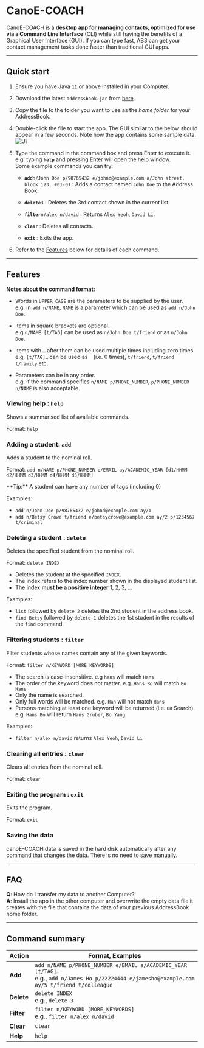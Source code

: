 # CanoE-COACH

CanoE-COACH is a **desktop app for managing contacts, optimized for use via a Command Line Interface** (CLI) while still having the benefits of a Graphical User Interface (GUI). If you can type fast, AB3 can get your contact management tasks done faster than traditional GUI apps.

--------------------------------------------------------------------------------------------------------------------

## Quick start

1. Ensure you have Java `11` or above installed in your Computer.

1. Download the latest `addressbook.jar` from [here](https://github.com/se-edu/addressbook-level3/releases).

1. Copy the file to the folder you want to use as the _home folder_ for your AddressBook.

1. Double-click the file to start the app. The GUI similar to the below should appear in a few seconds. Note how the app contains some sample data.<br>
   ![Ui](images/Ui.png)

1. Type the command in the command box and press Enter to execute it. e.g. typing **`help`** and pressing Enter will open the help window.<br>
   Some example commands you can try:

   * **`add`**`n/John Doe p/98765432 e/johnd@example.com a/John street, block 123, #01-01` : Adds a contact named `John Doe` to the Address Book.

   * **`delete`**`3` : Deletes the 3rd contact shown in the current list.
   
   * **`filter`**`n/alex n/david` : Returns `Alex Yeoh`, `David Li`.

   * **`clear`** : Deletes all contacts.

   * **`exit`** : Exits the app.

1. Refer to the [Features](#features) below for details of each command.

--------------------------------------------------------------------------------------------------------------------

## Features

<div markdown="block" class="alert alert-info">

**Notes about the command format:**<br>

* Words in `UPPER_CASE` are the parameters to be supplied by the user.<br>
  e.g. in `add n/NAME`, `NAME` is a parameter which can be used as `add n/John Doe`.

* Items in square brackets are optional.<br>
  e.g `n/NAME [t/TAG]` can be used as `n/John Doe t/friend` or as `n/John Doe`.

* Items with `…`​ after them can be used multiple times including zero times.<br>
  e.g. `[t/TAG]…​` can be used as ` ` (i.e. 0 times), `t/friend`, `t/friend t/family` etc.

* Parameters can be in any order.<br>
  e.g. if the command specifies `n/NAME p/PHONE_NUMBER`, `p/PHONE_NUMBER n/NAME` is also acceptable.

</div>

### Viewing help : `help`

Shows a summarised list of available commands.

Format: `help`


### Adding a student: `add`

Adds a student to the nominal roll.

Format: `add n/NAME p/PHONE_NUMBER e/EMAIL ay/ACADEMIC_YEAR [d1/HHMM d2/HHMM d3/HHMM d4/HHMM d5/HHMM]`

<div markdown="span" class="alert alert-primary"> **Tip:**
A student can have any number of tags (including 0)
</div>

Examples:
* `add n/John Doe p/98765432 e/johnd@example.com ay/1` 
* `add n/Betsy Crowe t/friend e/betsycrowe@example.com ay/2 p/1234567 t/criminal`

### Deleting a student : `delete`

Deletes the specified student from the nominal roll.

Format: `delete INDEX`

* Deletes the student at the specified `INDEX`.
* The index refers to the index number shown in the displayed student list.
* The index **must be a positive integer** 1, 2, 3, …​

Examples:
* `list` followed by `delete 2` deletes the 2nd student in the address book.
* `find Betsy` followed by `delete 1` deletes the 1st student in the results of the `find` command.

### Filtering students : `filter`

Filter students whose names contain any of the given keywords.

Format: `filter n/KEYWORD [MORE_KEYWORDS]`

* The search is case-insensitive. e.g `hans` will match `Hans`
* The order of the keyword does not matter. e.g. `Hans Bo` will match `Bo Hans`
* Only the name is searched.
* Only full words will be matched. e.g. `Han` will not match `Hans`
* Persons matching at least one keyword will be returned (i.e. `OR` Search).
e.g. `Hans Bo` will return `Hans Gruber`, `Bo Yang`

Examples:
* `filter n/alex n/david` returns `Alex Yeoh`, `David Li`

### Clearing all entries : `clear`

Clears all entries from the nominal roll.

Format: `clear`

### Exiting the program : `exit`

Exits the program.

Format: `exit`

### Saving the data

canoE-COACH data is saved in the hard disk automatically after any command that changes the data. There is no need to save manually.


--------------------------------------------------------------------------------------------------------------------

## FAQ

**Q**: How do I transfer my data to another Computer?<br>
**A**: Install the app in the other computer and overwrite the empty data file it creates with the file that contains the data of your previous AddressBook home folder.

--------------------------------------------------------------------------------------------------------------------

## Command summary

Action | Format, Examples
--------|------------------
**Add** | `add n/NAME p/PHONE_NUMBER e/EMAIL a/ACADEMIC_YEAR [t/TAG]…​` <br> e.g., `add n/James Ho p/22224444 e/jamesho@example.com ay/5 t/friend t/colleague`
**Delete** | `delete INDEX`<br> e.g., `delete 3`
**Filter** | `filter n/KEYWORD [MORE_KEYWORDS]` <br> e.g., `filter n/alex n/david`
**Clear** | `clear`
**Help** | `help`

